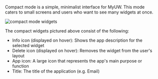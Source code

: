 Compact mode is a simple, minimalist interface for MyUW. This mode caters to small screens and users who want to see many widgets at once.

![compact mode widgets](./img/compact-mode.png)

The compact widgets pictured above consist of the following:
+ Info icon (displayed on hover): Shows the app description for the selected widget
+ Delete icon (displayed on hover): Removes the widget from the user's layout
+ App icon: A large icon that represents the app's main purpose or function
+ Title: The title of the application (e.g. Email)
